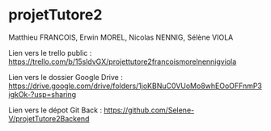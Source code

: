 # projetTutore2

Matthieu FRANCOIS, Erwin MOREL, Nicolas NENNIG, Sélène VIOLA

Lien vers le trello public :
https://trello.com/b/15sldvGX/projettutore2francoismorelnennigviola

Lien vers le dossier Google Drive :
https://drive.google.com/drive/folders/1joKBNuC0VUoMo8whEOoOFFnmP3igkOk-?usp=sharing

Lien vers le dépot Git Back : 
https://github.com/Selene-V/projetTutore2Backend

